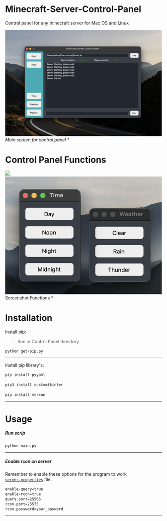 # Minecraft-Server-Control-Panel
Control panel for any minecraft server for Mac OS and Linux

![](documentation_images/started_screen.png)
_Main screen for control panel *_

# Control Panel Functions
![](documentation_images/players_gif.gif) ![](documentation_images/time_and_weather_screen.png)
Screenshot Functions *

# Installation
Install pip:
>Run in Control Panel directory 
```
python get-pip.py
```
---
Install pip library's:
```
pip install pyyaml

pip3 install customtkinter

pip install mcrcon
```
---
# Usage
##### Run scrip
```
python main.py 
```
---
##### Enable rcon on server
Remember to enable these options for the program to work [```server.properties```](https://minecraft.gamepedia.com/Server.properties) file.
```
enable-query=true
enable-rcon=true
query.port=25565
rcon.port=25575
rcon.password=your_pasword
```
---
